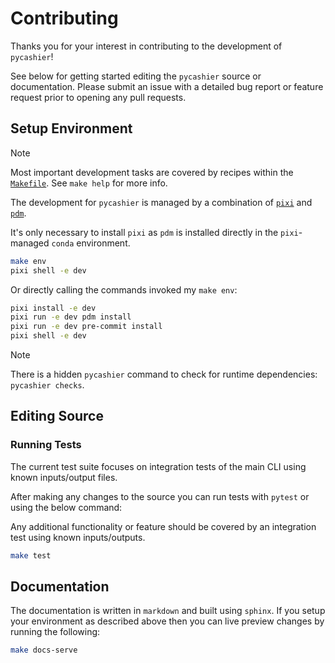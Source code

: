 # Contributing

Thanks you for your interest in contributing to the development of `pycashier`!

See below for getting started editing the `pycashier` source or documentation.
Please submit an issue with a detailed bug report or feature request prior to opening any pull requests.

## Setup Environment

> [!NOTE]
> Most important development tasks are covered by recipes within the [`Makefile`](./Makefile).
> See `make help` for more info.

The development for `pycashier` is managed by a combination
of [`pixi`](https://github.com/prefix-dev/pixi)
and [`pdm`](https://github.com/pdm-project/pdm).

It's only necessary to install `pixi` as `pdm` is installed directly in the `pixi`-managed `conda` environment.

```sh
make env
pixi shell -e dev
```

Or directly calling the commands invoked my `make env`:

```sh
pixi install -e dev
pixi run -e dev pdm install
pixi run -e dev pre-commit install
pixi shell -e dev
```

> [!NOTE]
> There is a hidden `pycashier` command to check for runtime dependencies: `pycashier checks`.

## Editing Source

### Running Tests

The current test suite focuses on integration tests of the main CLI
using known inputs/output files.

After making any changes to the source you can run tests
with `pytest` or using the below command:

Any additional functionality or feature should be covered by an integration test using known inputs/outputs.

```sh
make test
```

## Documentation

The documentation is written in `markdown` and built using `sphinx`.
If you setup your environment as described above then you can
live preview changes by running the following:

```sh
make docs-serve
```
